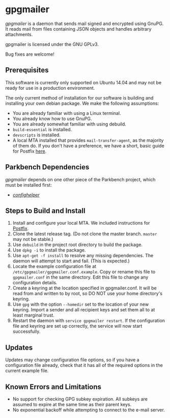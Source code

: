 # gpgmailer

_gpgmailer_ is a daemon that sends mail signed and encrypted using GnuPG.  It reads mail from files containing JSON objects and handles arbitrary attachments.

gpgmailer is licensed under the GNU GPLv3.

Bug fixes are welcome!

## Prerequisites

This software is currently only supported on Ubuntu 14.04 and may not be ready for use in a production environment.

The only current method of installation for our software is building and installing your own debian package. We make the following assumptions:

* You are already familiar with using a Linux terminal.
* You already know how to use GnuPG.
* You are already somewhat familiar with using debuild.
* `build-essential` is installed.
* `devscripts` is installed.
* A local MTA installed that provides `mail-transfer-agent`, as the majority of them do. If
you don't have a preference, we have a short, basic guide for Postfix [here](./postfix.md).

## Parkbench Dependencies

_gpgmailer_ depends on one other piece of the Parkbench project, which must be installed first:

* [_confighelper_](https://github.com/park-bench/confighelper)

## Steps to Build and Install

1.   Install and configure your local MTA. We included instructions for [Postfix](./postfix.md).
2.   Clone the latest release tag. (Do not clone the master branch. `master` may not be stable.)
3.   Use `debuild` in the project root directory to build the package.
4.   Use `dpkg -i` to install the package.
5.   Use `apt-get -f install` to resolve any missing dependencies. The daemon will attempt to start and fail. (This is expected.)
6.   Locate the example configuration file at `/etc/gpgmailer/gpgmailer.conf.example`. Copy or rename this file to `gpgmailer.conf` in the same directory. Edit this file to change any configuration details.
7.   Create a keyring at the location specified in gpgmailer.conf. It will be read from and written to by root, so DO NOT use your home directory's keyring.
8.   Use `gpg` with the option `--homedir` set to the location of your new keyring. Import a sender and all recipient keys and set them all to at least marginal trust.
9.   Restart the daemon with `service gpgmailer restart`. If the configuration file and keyring are set up correctly, the service will now start successfully.

## Updates

Updates may change configuration file options, so if you have a configuration file already, check that it has all of the required options in the current example file.

## Known Errors and Limitations

* No support for checking GPG subkey expiration. All subkeys are assumed to expire at the same time as their parent keys.
* No exponential backoff while attempting to connect to the e-mail server.
